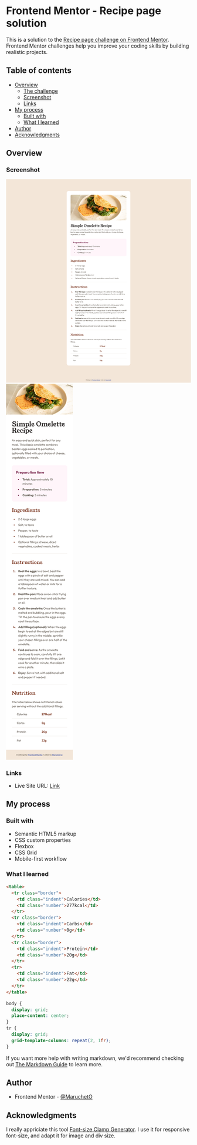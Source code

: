 # Frontend Mentor - Recipe page solution

This is a solution to the [Recipe page challenge on Frontend Mentor](https://www.frontendmentor.io/challenges/recipe-page-KiTsR8QQKm). Frontend Mentor challenges help you improve your coding skills by building realistic projects.

## Table of contents

- [Overview](#overview)
  - [The challenge](#the-challenge)
  - [Screenshot](#screenshot)
  - [Links](#links)
- [My process](#my-process)
  - [Built with](#built-with)
  - [What I learned](#what-i-learned)
- [Author](#author)
- [Acknowledgments](#acknowledgments)

## Overview

### Screenshot

![](./screenshot.jpg)
![](./screenshot-mobile.jpg)

### Links

- Live Site URL: [Link](https://marucheto.github.io/Recipe-page/)

## My process

### Built with

- Semantic HTML5 markup
- CSS custom properties
- Flexbox
- CSS Grid
- Mobile-first workflow

### What I learned

```html
<table>
  <tr class="border">
    <td class="indent">Calories</td>
    <td class="number">277kcal</td>
  </tr>
  <tr class="border">
    <td class="indent">Carbs</td>
    <td class="number">0g</td>
  </tr>
  <tr class="border">
    <td class="indent">Protein</td>
    <td class="number">20g</td>
  </tr>
  <tr>
    <td class="indent">Fat</td>
    <td class="number">22g</td>
  </tr>
</table>
```

```css
body {
  display: grid;
  place-content: center;
}
tr {
  display: grid;
  grid-template-columns: repeat(2, 1fr);
}
```

If you want more help with writing markdown, we'd recommend checking out [The Markdown Guide](https://www.markdownguide.org/) to learn more.

## Author

- Frontend Mentor - [@MaruchetO](https://www.frontendmentor.io/profile/MaruchetO)

## Acknowledgments

I really appriciate this tool [Font-size Clamp Generator](https://clamp.font-size.app/). I use it for responsive font-size, and adapt it for image and div size.
